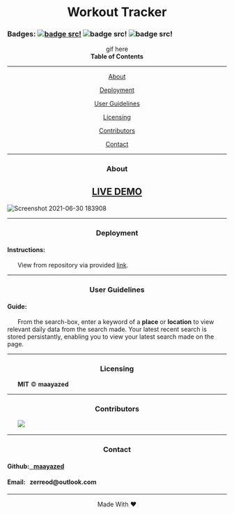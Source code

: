 <div align='center'>
<h1><strong>Workout Tracker</strong></h1>
</div>

### Badges: [![badge src!](https://img.shields.io/badge/license-MIT-blue)](https://opensource.org/licenses) ![badge src!](https://img.shields.io/badge/-mongoDB-green) ![badge src!](https://img.shields.io/badge/-mongoose-red)

<div align='center'>
gif here
</div>

<div align='center'>
<strong>Table of Contents</strong>  
<hr>
    <p><a href='#desc'>About</a></p>
    <p><a href='#deploy'>Deployment</a></p>
    <p><a href='#user'>User Guidelines</a></p>
    <p><a href='#license'>Licensing</a></p>
    <p><a href='#contribute'>Contributors</a></p>
    <p><a href='#contact'>Contact</a></p>

<hr>
</div>

<div align='center'>
    <h3><a id='desc'>About</a></h3>
</div>

<div align='center'>

</div>

<h2 align="center"><strong><a href='https://maayazed.github.io/weather-dashboard/'>LIVE DEMO</a></strong></h2>

![Screenshot 2021-06-30 183908](https://user-images.githubusercontent.com/79816212/124044226-8acd4500-d9d2-11eb-8abe-8058807d13d5.png)

<hr>

<div align='center'>
    <h3><a id='deploy'>Deployment</a></h3>
</div>

<div>
<h4>Instructions: </h4>
&nbsp;&nbsp;&nbsp;&nbsp;&nbsp;&nbsp;View from repository via provided <a href='https://maayazed.github.io/weather-dashboard/'>link</a>.
</div>

<hr>

<div align='center'>
    <h3><a id='user'>User Guidelines</a></h3>
</div>

<div>
<h4>Guide: </h4> 
&nbsp;&nbsp;&nbsp;&nbsp;&nbsp;&nbsp;From the search-box, enter a keyword of a <strong>place</strong> or <strong>location</strong> to view relevant daily data from the search made. Your latest recent search is stored persistantly, enabling you to view your latest search made on the page.
</div>

<hr>

<div align='center'>
    <h3><a id='license'>Licensing</a></h3>
</div>

<div>
&nbsp;&nbsp;&nbsp;&nbsp;&nbsp;&nbsp;<strong>MIT</strong> © <strong>maayazed</strong>
</div>

<hr>

<div align='center'>
    <h3><a id='contribute'>Contributors</a></h3>
</div>

<div>
&nbsp;&nbsp;&nbsp;&nbsp;&nbsp;&nbsp;<a href='https://github.com/maayazed/'><img src='https://img.shields.io/badge/User-maayazed-blue'></a>
</div>

<hr>

<div align='center'>
    <h3><a id='contact'>Contact</a></h3>
</div>

<div>
<h4>Github:<a href='https://github.com/maayazed/'>&nbsp;&nbsp;&nbsp;maayazed</a></h4>
<h4>Email:&nbsp;&nbsp;&nbsp;zerreod@outlook.com</h4>
</div>

<hr>

<div align="center">Made With ❤️</div>
